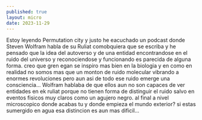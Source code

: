```yaml
---
published: true
layout: micro
date: 2023-11-29
---
```


Estoy leyendo Permutation city y justo he eacuchado 
un podcast donde Steven Wolfram habla de su Ruliat comobquiera que se escriba
y he pensado que la idea del autoverso y de una entidad encontrandose en el ruido del universo
y reconociendose y funcionando es parecida de alguna forma.
creo que gren egan se inspiro mas bien en la biologia y en
como en realidad no somos mas que un monton de ruido molecular
vibrando a enormes revoluciones pero aun asi de todo ese ruido emerge una consciencia...
Wolfram hablaba de que ellos aun no son capaces de ver entidades en ek ruliat porque no tienen forma de distinguir el ruido salvo en eventos fisicos muy claros como un agujero negro.
al final a nivel microscopico donde acabas tu y donde empieza el mundo exterior? si estas sumergido en agua esa distincion es aun mas dificil...
